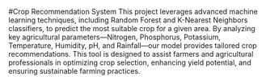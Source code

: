 #Crop Recommendation System
This project leverages advanced machine learning techniques, including Random Forest and K-Nearest Neighbors classifiers, to predict the most suitable crop for a given area. By analyzing key agricultural parameters—Nitrogen, Phosphorus, Potassium, Temperature, Humidity, pH, and Rainfall—our model provides tailored crop recommendations. This tool is designed to assist farmers and agricultural professionals in optimizing crop selection, enhancing yield potential, and ensuring sustainable farming practices.
